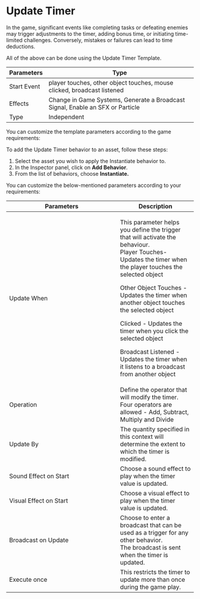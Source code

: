 # Update Timer

In the game, significant events like completing tasks or defeating enemies may trigger adjustments to the timer, adding bonus time, or initiating time-limited challenges. Conversely, mistakes or failures can lead to time deductions.

All of the above can be done using the Update Timer Template.

| Parameters  | Type                                                                           |
| ----------- | ------------------------------------------------------------------------------ |
| Start Event | player touches, other object touches, mouse clicked, broadcast listened        |
| Effects     | Change in Game Systems, Generate a Broadcast Signal, Enable an SFX or Particle |
| Type        | Independent                                                                    |

You can customize the template parameters according to the game requirements:

To add the Update Timer behavior to an asset, follow these steps:

1. Select the asset you wish to apply the Instantiate behavior to.
2. In the Inspector panel, click on **Add Behavior**.
3. From the list of behaviors, choose **Instantiate.**

You can customize the below-mentioned parameters according to your requirements:

<table><thead><tr><th width="282">Parameters</th><th>Description</th></tr></thead><tbody><tr><td>Update When</td><td><p>This parameter helps you define the trigger that will activate the behaviour. <br>Player Touches- Updates the timer when the player touches the selected object</p><p>Other Object Touches - Updates the timer when another object touches the selected object</p><p>Clicked - Updates the timer when you click the selected object</p><p>Broadcast Listened - Updates the timer when it listens to a broadcast from another object </p></td></tr><tr><td>Operation</td><td>Define the operator that will modify the timer. Four operators are allowed - Add, Subtract, Multiply and Divide</td></tr><tr><td>Update By</td><td>The quantity specified in this context will determine the extent to which the timer is modified.</td></tr><tr><td>Sound Effect on Start</td><td>Choose a sound effect to play when the timer value is updated.</td></tr><tr><td>Visual Effect on Start</td><td>Choose a visual effect to play when the timer value is updated.</td></tr><tr><td>Broadcast on Update</td><td>Choose to enter a broadcast that can be used as a trigger for any other behavior. <br>The broadcast is sent when the timer is updated.</td></tr><tr><td>Execute once</td><td>This restricts the timer to update more than once during the game play.</td></tr></tbody></table>
